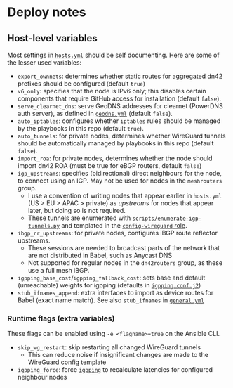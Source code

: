 # Deploy notes

## Host-level variables

Most settings in [`hosts.yml`](hosts.yml) should be self documenting. Here are some of the lesser used variables:

- `export_ownnets`: determines whether static routes for aggregated dn42 prefixes should be configured (default `true`)
- `v6_only`: specifies that the node is IPv6 only; this disables certain components that require GitHub access for installation (default `false`).
- `serve_clearnet_dns`: serve GeoDNS addresses for clearnet (PowerDNS auth server), as defined in [`geodns.yml`](geodns.yml) (default `false`).
- `auto_iptables`: configures whether `iptables` rules should be managed by the playbooks in this repo (default `true`).
- `auto_tunnels`: for private nodes, determines whether WireGuard tunnels should be automatically managed by playbooks in this repo (default `false`).
- `import_roa`: for private nodes, determines whether the node should import dn42 ROA (must be true for eBGP routers, default `false`)
- `igp_upstreams`: specifies (bidirectional) direct neighbours for the node, to connect using an IGP. May not be used for nodes in the `meshrouters` group.
  - I use a convention of writing nodes that appear earlier in `hosts.yml` (US > EU > APAC > private) as *upstreams* for nodes that appear later, but doing so is not required.
  - These tunnels are enumerated with [`scripts/enumerate-igp-tunnels.py`](scripts/enumerate-igp-tunnels.py) and templated in the [`config-wireguard` role](roles/config-wireguard/tasks).
- `ibgp_rr_upstreams`: for private nodes, configures iBGP route reflector upstreams.
    - These sessions are needed to broadcast parts of the network that are not distributed in Babel, such as Anycast DNS
    - Not supported for regular nodes in the `dn42routers` group, as these use a full mesh iBGP.
- `igpping_base_cost`/`igpping_fallback_cost`: sets base and default (unreachable) weights for igpping (defaults in [`igpping.conf.j2`](scripts/igpping/))
- `stub_ifnames_append`: extra interfaces to import as device routes for Babel (exact name match). See also `stub_ifnames` in [`general.yml`](global-config/general.yml)

### Runtime flags (extra variables)

These flags can be enabled using `-e <flagname>=true` on the Ansible CLI.

- `skip_wg_restart`: skip restarting all changed WireGuard tunnels
   - This can reduce noise if insignificant changes are made to the WireGuard config template
- `igpping_force`: force [`igpping`](scripts/igpping/) to recalculate latencies for configured neighbour nodes
